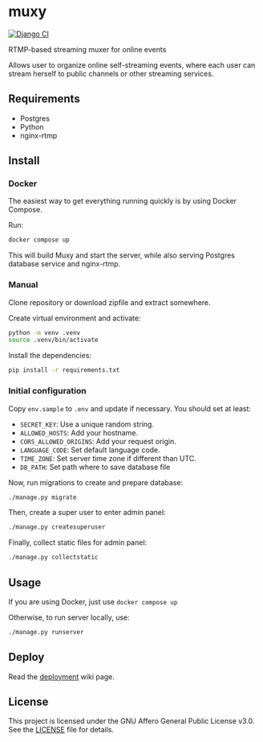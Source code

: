 # muxy

[![Django CI](https://github.com/munshkr/muxy/actions/workflows/django.yml/badge.svg)](https://github.com/munshkr/muxy/actions/workflows/django.yml)

RTMP-based streaming muxer for online events

Allows user to organize online self-streaming events, where each user can
stream herself to public channels or other streaming services.

## Requirements

* Postgres
* Python
* nginx-rtmp

## Install

### Docker

The easiest way to get everything running quickly is by using Docker Compose.

Run:

```bash
docker compose up 
```

This will build Muxy and start the server, while also serving Postgres database
service and nginx-rtmp.

### Manual

Clone repository or download zipfile and extract somewhere.

Create virtual environment and activate:

```bash
python -m venv .venv
source .venv/bin/activate
```

Install the dependencies:

```bash
pip install -r requirements.txt
```

### Initial configuration

Copy `env.sample` to `.env` and update if necessary. You should set at least:

- `SECRET_KEY`: Use a unique random string.
- `ALLOWED_HOSTS`: Add your hostname.
- `CORS_ALLOWED_ORIGINS`: Add your request origin.
- `LANGUAGE_CODE`: Set default language code.
- `TIME_ZONE`: Set server time zone if different than UTC.
- `DB_PATH`: Set path where to save database file

Now, run migrations to create and prepare database:

```bash
./manage.py migrate
```

Then, create a super user to enter admin panel:

```bash
./manage.py createsuperuser
```

Finally, collect static files for admin panel:

```bash
./manage.py collectstatic
```

## Usage

If you are using Docker, just use `docker compose up`

Otherwise, to run server locally, use:

```bash
./manage.py runserver
```

## Deploy

Read the [deployment](https://github.com/munshkr/muxy/wiki/Deploy) wiki page.

## License

This project is licensed under the GNU Affero General Public License v3.0.
See the [LICENSE](LICENSE) file for details.
